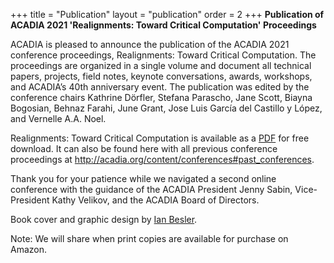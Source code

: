 +++
title = "Publication"
layout = "publication"
order = 2
+++
**Publication of ACADIA 2021 'Realignments: Toward Critical Computation' Proceedings**


ACADIA is pleased to announce the publication of the ACADIA 2021 conference proceedings, Realignments: Toward Critical Computation. The proceedings are organized in a single volume and document all technical papers, projects, field notes, keynote conversations, awards, workshops, and ACADIA’s 40th anniversary event. The publication was edited by the conference chairs Kathrine Dörfler, Stefana Parascho, Jane Scott, Biayna Bogosian, Behnaz Farahi, June Grant, Jose Luis García del Castillo y López, and Vernelle A.A. Noel.

Realignments: Toward Critical Computation is available as a [PDF](./ACADIA_2021_Proceedings_LowRes.pdf) for free download. It can also be found here with all previous conference proceedings at http://acadia.org/content/conferences#past_conferences.

Thank you for your patience while we navigated a second online conference with the guidance of the ACADIA President Jenny Sabin, Vice-President Kathy Velikov, and the ACADIA Board of Directors.

Book cover and graphic design by [Ian Besler](https://www.beslerandsons.com/).

Note: We will share when print copies are available for purchase on Amazon.
